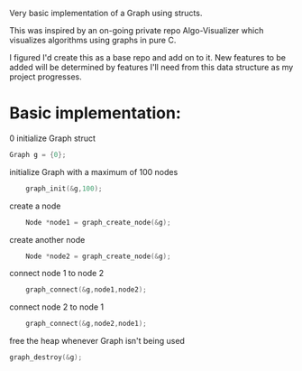 Very basic implementation of a Graph using structs. 

This was inspired by an on-going private repo Algo-Visualizer which visualizes algorithms using graphs in pure C.

I figured I'd create this as a base repo and add on to it. New features to be added will be determined by features I'll need from this data structure as my project progresses.

# Basic implementation:

0 initialize Graph struct
```C
Graph g = {0};
```
initialize Graph with a maximum of 100 nodes
```C
    graph_init(&g,100);
```
create a node
```C
    Node *node1 = graph_create_node(&g);
```
create another node
```C
    Node *node2 = graph_create_node(&g);
```
connect node 1 to node 2
```C
    graph_connect(&g,node1,node2);
```
connect node 2 to node 1
```C
    graph_connect(&g,node2,node1);
```
free the heap whenever Graph isn't being used
```C
graph_destroy(&g);
```

